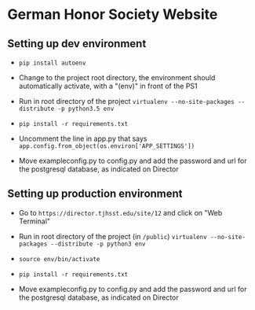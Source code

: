 # German Honor Society Website #

## Setting up dev environment ##

* `pip install autoenv`

* Change to the project root directory, the environment should automatically activate, with a "(env)" in front of the PS1

* Run in root directory of the project
`virtualenv --no-site-packages --distribute -p python3.5 env`

* `pip install -r requirements.txt`

* Uncomment the line in app.py that says `app.config.from_object(os.environ['APP_SETTINGS'])`

* Move exampleconfig.py to config.py and add the password and url for the postgresql database, as indicated on Director

## Setting up production environment ##
* Go to `https://director.tjhsst.edu/site/12` and click on "Web Terminal"

* Run in root directory of the project (in `/public`)
`virtualenv --no-site-packages --distribute -p python3 env`

* `source env/bin/activate`

* `pip install -r requirements.txt`

* Move exampleconfig.py to config.py and add the password and url for the postgresql database, as indicated on Director
